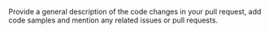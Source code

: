 Provide a general description of the code changes in your pull request,
add code samples and mention any related issues or pull requests.
